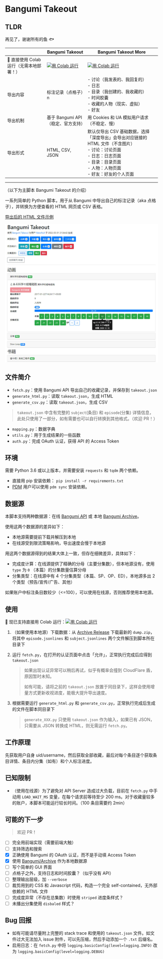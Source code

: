 # Bangumi Takeout

## TLDR

再见了，谢谢所有的鱼 🐟

|                                         | Bangumi Takeout                                              | Bangumi Takeout More                                         |
| --------------------------------------- | ------------------------------------------------------------ | ------------------------------------------------------------ |
| 🎉 直接使用 Colab 运行（无需本地部署！） | <a href="https://colab.research.google.com/github/jerrylususu/bangumi-takeout-py/blob/master/bangumi_takeout_colab.ipynb" target="_blank"><img src="https://colab.research.google.com/assets/colab-badge.svg" alt="用 Colab 运行"/></a> | <a href="https://colab.research.google.com/github/jerrylususu/bangumi-takeout-py/blob/master/bangumi_takeout_more_colab.ipynb" target="_blank"><img src="https://colab.research.google.com/assets/colab-badge.svg" alt="用 Colab 运行"/></a> |
| 导出内容                                | 标注记录（点格子）n                                          | - 讨论（我发表的、我回复的）<br />- 日志<br />- 目录（我创建的、我收藏的）<br />- 时间胶囊<br />- 收藏的人物（现实、虚拟）<br />- 好友<br /> |
| 导出机制                                | 基于 Bangumi API（稳定、官方支持）                           | 用 Cookies 和 UA 模拟用户请求（不稳定、慢）                  |
| 导出形式                                | HTML, CSV, JSON                                              | 默认仅导出 CSV 基础数据，选择「深度导出」会导出对应链接的 HTML 文件（不含图片）<br />- 讨论：讨论页面<br />- 日志：日志页面<br />- 目录：目录页面<br />- 人物：人物页面<br />- 好友：好友的个人页面 |

---

（以下为主脚本 Bangumi Takeout 的介绍）


一系列简单的 Python 脚本，用于从 Bangumi 中导出自己的标注记录（aka 点格子），并转换为方便查看的 HTML 网页或 CSV 表格。

[导出后的 HTML 文件示例](http://nekonull.me/bangumi-takeout-py/)

![截图](docs/screenshot.jpg)

## 文件简介
* `fetch.py`：使用 Bangumi API 导出自己的收藏记录，并保存到 `takeout.json`
* `generate_html.py`：读取 `takeout.json`，生成 HTML
* `generate_csv.py`：读取 `takeout.json`，生成 CSV
> `takeout.json` 中含有完整的 `subject`(条目) 和 `episode`(分集) 详情信息，此处只使用了一部分，如有需要也可以自行转换到其他格式。（欢迎 PR！）
* `mapping.py`：数据字典
* `utils.py`：用于生成结果的一些函数
* `auth.py`：完成 OAuth 认证，获得 API 的 Access Token

## 环境
需要 Python 3.6 或以上版本，并需要安装 `requests` 和 `tqdm` 两个依赖。

- 直接用 pip 安装依赖： `pip install -r requirements.txt`
- [PDM](https://pdm.fming.dev/) 用户可以使用 `pdm sync` 安装依赖。 

## 数据源
本脚本支持两种数据源：在线 [Bangumi API](https://bangumi.github.io/api/#/) 或 本地 [Bangumi Archive](https://github.com/bangumi/Archive)。

使用这两个数据源的差异如下：
- 本地源需要提前下载并解压到本地
- 在线源受到限流策略影响，导出速度会慢于本地源

用这两个数据源得到的结果大体上一致，但存在细微差异，具体如下：
- 完成度计算：在线源提供了精确的分母（主要分集数），但本地源没有，使用 `type` 为 `0` （本篇）的分集数量估算分母
- 分集类型：在线源中有 4 个分集类型（本篇、SP、OP、ED），本地源多出 2 个类型（预告/宣传/广告、其他）

如果账户中标注条目数较少（<=100），可以使用在线源，否则推荐使用本地源。

## 使用

🎉 现已支持直接用 Colab 运行：<a href="https://colab.research.google.com/github/jerrylususu/bangumi-takeout-py/blob/master/bangumi_takeout_colab.ipynb" target="_blank"><img src="https://colab.research.google.com/assets/colab-badge.svg" alt="用 Colab 运行"/></a>


1. （如果使用本地源）下载数据：从 [Archive Release](https://github.com/bangumi/Archive/releases/tag/archive) 下载最新的 `dump.zip`，将其中 `episode.jsonlines` 和 `subject.jsonlines` 两个文件解压到脚本所在目录下
2. 运行 `fetch.py`，在打开的认证页面中点击「允许」，正常执行完成后应得到 `takeout.json`
   
    > 如果出现认证异常可以稍后再试，似乎有概率会撞到 CloudFlare 盾，原因暂时未知。
    >
    > 如有可能，请将之前的 `takeout.json` 放置于同目录下，这样会使用增量方式更新收视进度，能极大提升导出速度。
3. 根据需要运行 `generate_html.py` 和 `generate_csv.py`，正常执行完成后生成的文件在脚本同目录下
   
    > `generate_XXX.py` 只使用 `takeout.json` 作为输入，如果已有 JSON，只需要从 JSON 转换成 HTML，则无需运行 `fetch.py`。

## 工作原理
先获取用户自身 uid/username，然后获取全部收藏，最后对每个条目逐个获取条目详情、条目内分集（如有）和个人标注进度。

## 已知限制
- （使用在线源）为了避免对 API Server 造成过大负载，目前在 `fetch.py` 中手动用 `LOAD_WAIT_MS` 变量，在每个请求前等待至少 200 ms。对于收藏量较多的账户，本脚本可能运行较长时间。（100 条目需要约 2min）


## 可能的下一步
> 欢迎 PR！
- [ ] 完全用前端实现（需要前端大触）
- [ ] 支持筛选和搜索
- [x] 正确使用 Bangumi 的 OAuth 认证，而不是手动填 Access Token
- [x] 使用 [Bangumi/Archive](https://github.com/bangumi/Archive) 作为本地数据源
- [ ] 写个简单的 GUI 界面
- [ ] 点格子之外，支持日志和时间胶囊？（似乎没有 API）
- [ ] 整理输出层级，加 `--verbose`
- [ ] 裁剪用到的 CSS 和 Javascript 代码，构造一个完全 self-contained，无外部依赖的 HTML 文件
- [ ] 完成度异常（不存在总集数）时使用 `striped` 进度条样式？
- [ ] 未播出分集使用 `disbaled` 样式？

## Bug 回报

- 如有可能请尽量附上完整的 stack trace 和使用的 `takeout.json` 文件。如文件过大无法加入 issue 附件，可以先压缩，然后手动添加一个 `.txt` 后缀名。
- 启用日志：在 `fetch.py` 中将 `logging.basicConfig(level=logging.INFO)` 改为 `logging.basicConfig(level=logging.DEBUG)`

